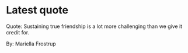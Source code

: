 # Latest quote 

Quote: Sustaining true friendship is a lot more challenging than we give it credit for. 

By: Mariella Frostrup